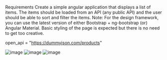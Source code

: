 Requirements
Create a simple angular application that displays a list of items. The items should be loaded from an API (any public API) and the user should be able to sort and filter the items.
Note: For the design framework, you can use the latest version of either Bootstrap + ng-bootstrap (or) Angular Material. Basic styling of the page is expected but there is no need to get too creative.

open_api = "https://dummyjson.com/products"

![image](https://github.com/user-attachments/assets/520f75de-8501-49ce-8e01-4d2c79b51f5e)
![image](https://github.com/user-attachments/assets/9964ab49-eafc-49a6-9381-ca3ea5a97028)
![image](https://github.com/user-attachments/assets/3f14c5c9-f4b4-47cb-95bd-c6bf06c2d160)



